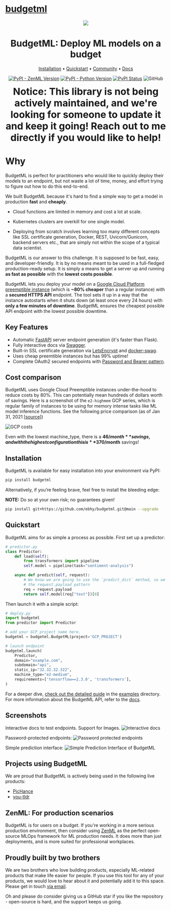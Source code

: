 # [budgetml](https://github.com/ebhy/budgetml)



<div align="center">

<img src="docs/static/header_new.png">

<h1>BudgetML: Deploy ML models on a budget</h1>

<p align="center">
  <a href="#installation">Installation</a> •
  <a href="#quickstart">Quickstart</a> •
  <a href="https://github.com/ebhy/budgetml/discussions">Community</a>  •
  <a href="https://github.com/ebhy/budgetml/tree/main/docs">Docs</a> 
</p>

[![PyPI - ZenML Version](https://img.shields.io/pypi/v/budgetml.svg?label=pip&logo=PyPI&logoColor=white)](https://pypi.org/project/budgetml/)
[![PyPI - Python Version](https://img.shields.io/pypi/pyversions/budgetml)](https://pypi.org/project/budgetml/)
[![PyPI Status](https://pepy.tech/badge/budgetml)](https://pepy.tech/project/budgetml)
![GitHub](https://img.shields.io/github/license/ebhy/budgetml)
</div>


<div align="center" style="font-size:30px"> 
    <b>Notice: This library is not being actively maintained, and we're looking for someone to update it and keep it going! Reach out to me 
    directly if you would like to help!</b>
</div>

# Why
BudgetML is perfect for practitioners who would like to quickly deploy their models to an endpoint, but not waste a lot of 
time, money, and effort trying to figure out how to do this end-to-end.

We built BudgetML because it's hard to find a simple way to get a model in production **fast** and **cheaply**. 

* Cloud functions are limited in memory and cost a lot at scale. 

* Kubernetes clusters are overkill for one single model. 

* Deploying from scratch involves learning too many different concepts like SSL certificate generation, Docker, REST, Uvicorn/Gunicorn, backend servers etc., that are simply not within the scope of a typical data scientist.

BudgetML is our answer to this challenge. It is supposed to be fast, easy, and developer-friendly. It is by no means meant to be used in a full-fledged 
production-ready setup. It is simply a means to get a server up and running **as fast as possible** with the **lowest costs possible**.


BudgetML lets you deploy your model on a [Google Cloud Platform preemptible instance](https://cloud.google.com/compute/docs/instances/preemptible) 
(which is **~80% cheaper** than a regular instance) with a **secured HTTPS API** endpoint.
The tool sets it up in a way that the instance autostarts when it shuts down (at least once every 24 hours) with **only a few minutes of downtime**.
BudgetML ensures the cheapest possible API endpoint with the lowest possible downtime. 


## Key Features
* Automatic [FastAPI](https://fastapi.tiangolo.com/) server endpoint generation (it's faster than Flask).
* Fully interactive docs via [Swagger](https://swagger.io/docs/).
* Built-in SSL certificate generation via [LetsEncrypt](https://letsencrypt.org/) and [docker-swag](https://github.com/linuxserver/docker-swag).
* Uses cheap preemtible instances but has 99% uptime!
* Complete OAuth2 secured endpoints with [Password and Bearer pattern](https://fastapi.tiangolo.com/tutorial/security/simple-oauth2/).

## Cost comparison
BudgetML uses Google Cloud Preemptible instances under-the-hood to reduce costs by 80%. This can potentially mean hundreds of dollars 
worth of savings. Here is a screenshot of the `e2-highmem` GCP series, which is regular family of instances to be using for 
memory intense tasks like ML model inference functions. See the following price comparison (as of Jan 31, 2021 [[source](https://cloud.google.com/compute/vm-instance-pricing)])

![GCP costs](docs/static/gcp_costs.png)

Even with the lowest machine_type, there is a **$46/month** savings, and with the highest configuration this is **$370/month** savings!

## Installation
BudgetML is available for easy installation into your environment via PyPI:
```bash
pip install budgetml
```
Alternatively, if you’re feeling brave, feel free to install the bleeding edge:

**NOTE:** Do so at your own risk; no guarantees given!
```bash
pip install git+https://github.com/ebhy/budgetml.git@main --upgrade
```

## Quickstart
BudgetML aims for as simple a process as possible. First set up a predictor:

```python
# predictor.py
class Predictor:
    def load(self):
        from transformers import pipeline
        self.model = pipeline(task="sentiment-analysis")

    async def predict(self, request):
        # We know we are going to use the `predict_dict` method, so we use
        # the request.payload pattern
        req = request.payload
        return self.model(req["text"])[0]
```

Then launch it with a simple script:
```python
# deploy.py
import budgetml
from predictor import Predictor

# add your GCP project name here.
budgetml = budgetml.BudgetML(project='GCP_PROJECT')

# launch endpoint
budgetml.launch(
    Predictor,
    domain="example.com",
    subdomain="api",
    static_ip="32.32.32.322",
    machine_type="e2-medium",
    requirements=['tensorflow==2.3.0', 'transformers'],
)
```
For a deeper dive, [check out the detailed guide](examples/deploy_simple_model) in the [examples](examples) directory. For 
more information about the BudgetML API, refer to the [docs](docs).

## Screenshots
Interactive docs to test endpoints. Support for Images.
![Interactive docs](docs/static/swagger_ui.png)

Password-protected endpoints:
![Password protected endpoints](docs/static/swagger_password_auth.png)

Simple prediction interface:
![Simple Prediction Interface of BudgetML](docs/static/swagger_predict_dict.png)

## Projects using BudgetML
We are proud that BudgetML is actively being used in the following live products:

* [PicHance](https://pichance.com)
* [you-tldr](https://you-tldr.com)

## ZenML: For production scenarios
BudgetML is for users on a budget. If you're working in a more serious production environment, then consider using 
[ZenML](https://github.com/zenml-io/zenml) as the perfect open-source MLOps framework for ML production needs. It does 
more than just deployments, and is more suited for professional workplaces.

## Proudly built by two brothers
We are two brothers who love building products, especially ML-related products that make life easier for people.
If you use this tool for any of your products, we would love to hear about it and potentially add it to this space.
Please get in touch [via email](mailto:htahir111@gmail.com). 

Oh and please do consider giving us a GitHub star if you like the repository - open-source is hard, and the support 
keeps us going.
